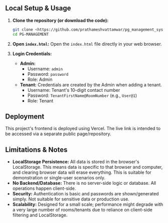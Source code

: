 
## Local Setup & Usage

1.  **Clone the repository (or download the code):**
    ```bash
    git clone <https://github.com/prathameshvattamwar/pg_management_system>
    cd PG-MANAGEMENT
    ```
2.  **Open `index.html`:** Open the `index.html` file directly in your web browser.

3.  **Login Credentials:**
    *   **Admin:**
        *   Username: `admin`
        *   Password: `password`
        *   Role: Admin
    *   **Tenant:** Credentials are created by the Admin when adding a tenant.
        *   Username: Tenant's 10-digit contact number
        *   Password: `TenantFirstName@RoomNumber` (e.g., `User@1`)
        *   Role: Tenant

## Deployment

This project's frontend is deployed using Vercel. The live link is intended to be accessed via a separate public page/repository.

## Limitations & Notes

*   **LocalStorage Persistence:** All data is stored in the browser's LocalStorage. This means data is specific to that browser and computer, and clearing browser data will erase everything. This is suitable for demonstration or single-user scenarios only.
*   **No Backend/Database:** There is no server-side logic or database. All operations happen client-side.
*   **Security:** Authentication is basic and passwords are shown/generated simply. Not suitable for sensitive data or production use.
*   **Scalability:** Designed for a small scale; performance might degrade with a very large number of rooms/tenants due to reliance on client-side filtering and LocalStorage.

